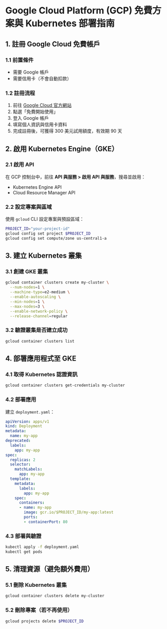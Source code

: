 # Google Cloud Platform (GCP) 免費方案與 Kubernetes 部署指南

## 1. 註冊 Google Cloud 免費帳戶

### 1.1 前置條件
- 需要 Google 帳戶
- 需要信用卡（不會自動扣款）

### 1.2 註冊流程
1. 前往 [Google Cloud 官方網站](https://cloud.google.com/)
2. 點選「免費開始使用」
3. 登入 Google 帳戶
4. 填寫個人資訊與信用卡資料
5. 完成註冊後，可獲得 300 美元試用額度，有效期 90 天

## 2. 啟用 Kubernetes Engine（GKE）

### 2.1 啟用 API
在 GCP 控制台中，前往 **API 與服務 > 啟用 API 與服務**，搜尋並啟用：
- Kubernetes Engine API
- Cloud Resource Manager API

### 2.2 設定專案與區域
使用 `gcloud` CLI 設定專案與預設區域：
```sh
PROJECT_ID="your-project-id"
gcloud config set project $PROJECT_ID
gcloud config set compute/zone us-central1-a
```

## 3. 建立 Kubernetes 叢集

### 3.1 創建 GKE 叢集
```sh
gcloud container clusters create my-cluster \
  --num-nodes=1 \
  --machine-type=e2-medium \
  --enable-autoscaling \
  --min-nodes=1 \
  --max-nodes=3 \
  --enable-network-policy \
  --release-channel=regular
```

### 3.2 驗證叢集是否建立成功
```sh
gcloud container clusters list
```

## 4. 部署應用程式至 GKE

### 4.1 取得 Kubernetes 認證資訊
```sh
gcloud container clusters get-credentials my-cluster
```

### 4.2 部署應用
建立 `deployment.yaml`：
```yaml
apiVersion: apps/v1
kind: Deployment
metadata:
  name: my-app
deprecated:
  labels:
    app: my-app
spec:
  replicas: 2
  selector:
    matchLabels:
      app: my-app
  template:
    metadata:
      labels:
        app: my-app
    spec:
      containers:
      - name: my-app
        image: gcr.io/$PROJECT_ID/my-app:latest
        ports:
        - containerPort: 80
```

### 4.3 部署與驗證
```sh
kubectl apply -f deployment.yaml
kubectl get pods
```

## 5. 清理資源（避免額外費用）

### 5.1 刪除 Kubernetes 叢集
```sh
gcloud container clusters delete my-cluster
```

### 5.2 刪除專案（若不再使用）
```sh
gcloud projects delete $PROJECT_ID
